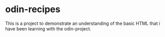 # odin-recipes

This is a project to demonstrate an understanding of the basic HTML that i have been learning with the odin-project.
